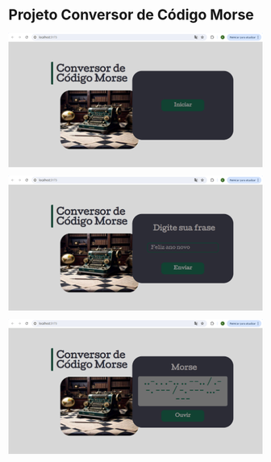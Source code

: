 # Projeto Conversor de Código Morse

![alt text](image.png)

![alt text](image-1.png)

![alt text](image-2.png)